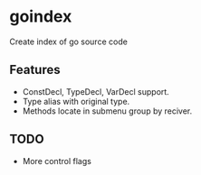# goindex
Create index of go source code

## Features

* ConstDecl, TypeDecl, VarDecl support.
* Type alias with original type.
* Methods locate in submenu group by reciver.

## TODO

* More control flags
